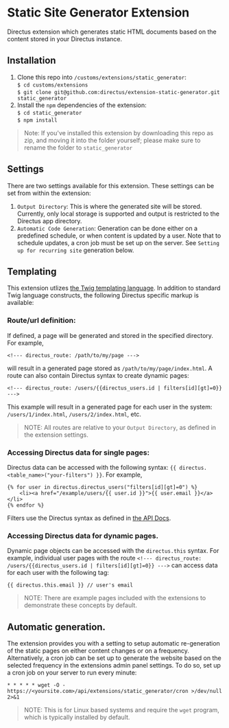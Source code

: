 # Static Site Generator Extension
Directus extension which generates static HTML documents based on the content stored in your Directus instance.

## Installation

1. Clone this repo into `/customs/extensions/static_generator`:  
`$ cd customs/extensions`  
`$ git clone git@github.com:directus/extension-static-generator.git static_generator`
2. Install the `npm` dependencies of the extension:  
`$ cd static_generator`  
`$ npm install`

> Note: If you've installed this extension by downloading this repo as zip, and moving it into the folder yourself; please make sure to rename the folder to `static_generator`

## Settings
There are two settings available for this extension. These settings can be set from within the extension:
1. `Output Directory`: This is where the generated site will be stored.  Currently, only local storage is supported and output is restricted to the Directus app directory.
2. `Automatic Code Generation`: Generation can be done either on a predefined schedule, or when content is updated by a user. Note that to schedule updates, a cron job must be set up on the server. See `Setting up for recurring site` generation below.

## Templating
This extension utlizes [the Twig templating language](https://twig.symfony.com/doc/2.x/templates.html).  In addition to standard Twig language constructs, the following Directus specific markup is available:

### Route/url definition:
If defined, a page will be generated and stored in the specified directory.  For example,
```
<!--- directus_route: /path/to/my/page --->
```
will result in a generated page stored as `/path/to/my/page/index.html`.  A route can also contain Directus syntax to create dynamic pages:
```
<!--- directus_route: /users/{{directus_users.id | filters[id][gt]=0}} --->
```
This example will result in a generated page for each user in the system: `/users/1/index.html`, `/users/2/index.html`, etc.  
> NOTE:  All routes are relative to your `Output Directory`, as defined in the extension settings.

### Accessing Directus data for single pages:
Directus data can be accessed with the following syntax: `{{ directus.<table_name>("your-filters") }}`.  For example,
```twig
{% for user in directus.directus_users("filters[id][gt]=0") %}
    <li><a href="/example/users/{{ user.id }}">{{ user.email }}</a></li>
{% endfor %}
```
Filters use the Directus syntax as defined in [the API Docs](https://api.getdirectus.com/1.1/#Filters).

### Accessing Directus data for dynamic pages.
Dynamic page objects can be accessed with the `directus.this` syntax. For example, individual user pages with the route `<!--- directus_route: /users/{{directus_users.id | filters[id][gt]=0}} --->` can access data for each user with the following tag:
```twig
{{ directus.this.email }} // user's email
```

> NOTE: There are example pages included with the extensions to demonstrate these concepts by default.


## Automatic generation.
The extension provides you with a setting to setup automatic re-generation of the static pages on either content changes or on a frequency. Alternatively, a cron job can be set up to generate the website based on the selected frequency in the extensions admin panel settings. To do so, set up a cron job on
your server to run every minute:
```cron
* * * * * wget -O - https://<yoursite.com>/api/extensions/static_generator/cron >/dev/null 2>&1
```

> NOTE: This is for Linux based systems and require the `wget` program, which is typically installed by default.
